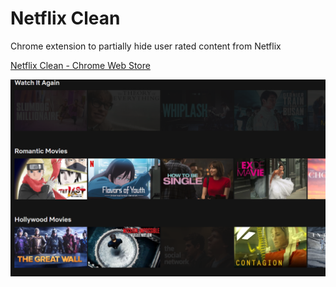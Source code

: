 # Netflix Clean

Chrome extension to partially hide user rated content from Netflix

[Netflix Clean - Chrome Web Store](https://chrome.google.com/webstore/detail/netflix-clean/kokijlfldgjofjcblpdgknjopecfnlla)

![Image description](./screenshot.png)
